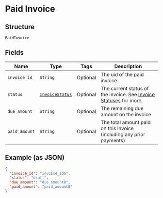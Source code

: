 
# Paid Invoice

## Structure

`PaidInvoice`

## Fields

| Name | Type | Tags | Description |
|  --- | --- | --- | --- |
| `invoice_id` | `String` | Optional | The uid of the paid invoice |
| `status` | [`InvoiceStatus`](../../doc/models/invoice-status.md) | Optional | The current status of the invoice. See [Invoice Statuses](https://maxio.zendesk.com/hc/en-us/articles/24252287829645-Advanced-Billing-Invoices-Overview#invoice-statuses) for more. |
| `due_amount` | `String` | Optional | The remaining due amount on the invoice |
| `paid_amount` | `String` | Optional | The total amount paid on this invoice (including any prior payments) |

## Example (as JSON)

```json
{
  "invoice_id": "invoice_id6",
  "status": "draft",
  "due_amount": "due_amount8",
  "paid_amount": "paid_amount8"
}
```

